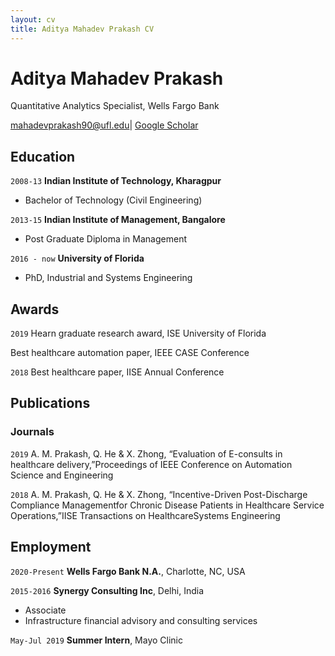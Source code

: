 ```yaml
---
layout: cv
title: Aditya Mahadev Prakash CV
---
```


# Aditya Mahadev Prakash
Quantitative Analytics Specialist, Wells Fargo Bank
<div id="webaddress">
<a href="mahadevprakash90@ufl.edu">mahadevprakash90@ufl.edu</a>|
<a href="https://scholar.google.com/citations?user=PpuVSqsAAAAJ&hl=en">Google Scholar</a> 
</div>

## Education

`2008-13`
__Indian Institute of Technology, Kharagpur__

- Bachelor of Technology (Civil Engineering)

`2013-15`
__Indian Institute of Management, Bangalore__

- Post Graduate Diploma in Management

`2016 - now`
__University of Florida__

- PhD, Industrial and Systems Engineering



## Awards

`2019`
Hearn graduate research award, ISE University of Florida

Best healthcare automation paper, IEEE CASE Conference

`2018`
Best healthcare paper, IISE Annual Conference




## Publications

<!-- A list is also available [online](https://scholar.google.com/citations?user=PpuVSqsAAAAJ&hl=en) -->

### Journals

`2019`
A. M. Prakash, Q. He & X. Zhong, “Evaluation of E-consults in healthcare delivery,”Proceedings of IEEE Conference on Automation Science and Engineering 

`2018`
A.  M.  Prakash,  Q.  He  &  X.  Zhong,  “Incentive-Driven  Post-Discharge  Compliance  Managementfor  Chronic  Disease  Patients  in  Healthcare  Service  Operations,”IISE Transactions on HealthcareSystems Engineering


## Employment

`2020-Present`
__Wells Fargo Bank N.A.__, Charlotte, NC, USA

`2015-2016`
__Synergy Consulting Inc__, Delhi, India

- Associate
- Infrastructure financial advisory and consulting services

`May-Jul 2019`
__Summer Intern__, Mayo Clinic


<!-- ### Footer

Last updated: May 2013 -->

